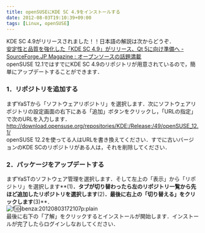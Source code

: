 ```yaml
---
title: openSUSEにKDE SC 4.9をインストールする
date: 2012-08-03T19:10:39+09:00
tags: [Linux, openSUSE]
---
```


KDE SC 4\.9がリリースされました！！日本語の解説は次からどうぞ．  
[安定性と品質を強化した「KDE SC 4\.9」がリリース、Qt 5に向け準備へ \- SourceForge\.JP Magazine : オープンソースの話題満載](http://sourceforge.jp/magazine/12/08/02/2116203)  
openSUSE 12\.1ではすでにKDE SC 4\.9のリポジトリが用意されているので，簡単にアップデートすることができます．

### 1．リポジトリを追加する

まずYaSTから「ソフトウェアリポジトリ」を選択します．次にソフトウェアリポジトリの設定画面の右下にある「追加」ボタンをクリックし，「URLの指定」で次のURLを入力します．  
[http://download\.opensuse\.org/repositories/KDE:/Release:/49/openSUSE\_12\.1/](http://download.opensuse.org/repositories/KDE:/Release:/49/openSUSE_12.1/)  
openSUSE 12\.2を使ってる人はURLを書き換えてください．すでに古いバージョンのKDE SCのリポジトリがある人は，それを削除してください．

### 2．パッケージをアップデートする

まずYaSTのソフトウェア管理を選択します．そして左上の「表示」から「リポジトリ」を選択します**\(1\)**．タブが切り替わったら左のリポジトリ一覧から先ほど追加したリポジトリを選択します**\(2\)**．最後に右上の「切り替える」をクリックします**\(3\)**．  
![f:id:ibenza:20120803172107p:plain](/2012/08/03/20120803172107.png)  
最後に右下の「了解」をクリックするとインストールが開始します．インストールが完了したらログインしなおしてください．

